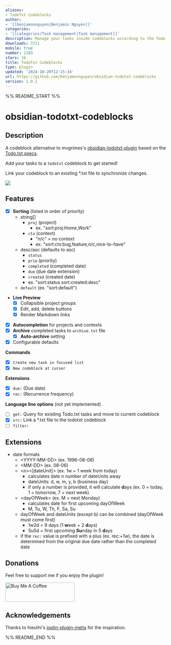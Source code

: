 ```yaml
---
aliases:
- TodoTxt Codeblocks
author:
- '[[benjamonnguyen|Benjamin Nguyen]]'
categories:
- '[[categories/Task management|Task management]]'
description: Manage your tasks inside codeblocks according to the Todo.txt specification.
downloads: 3711
mobile: true
number: 1189
stars: 16
title: TodoTxt Codeblocks
type: plugin
updated: '2024-10-20T12:15:34'
url: https://github.com/benjamonnguyen/obsidian-todotxt-codeblocks
version: 1.0.1
---
```


%% README_START %%

# obsidian-todotxt-codeblocks

## Description
A codeblock alternative to mvgrimes's [obsidian-todotxt-plugin](https://github.com/mvgrimes/obsidian-todotxt-plugin) based on the [Todo.txt specs](https://github.com/todotxt/todo.txt).

Add your tasks to a `todotxt` codeblock to get started!

Link your codeblock to an existing *.txt file to synchronize changes.

<img src="https://raw.githubusercontent.com/benjamonnguyen/obsidian-todotxt-codeblocks/HEAD/assets/demo.gif" />

## Features
- [x] **Sorting** (listed in order of priority)
  - string[]
    - `proj` (project)
      - ex. "sort:proj:Home,Work"
    - `ctx` (context)
      - "n/c" = no context
      - ex. "sort:ctx:bug,feature,n/c,nice-to-have"
  - desc/asc (defaults to asc)
    - `status`
    - `prio` (priority)
    - `completed` (completed date)
    - `due` (due date extension)
    - `created` (created date)
    - ex. "sort:status sort:created:desc"
  - `default` (ex. "sort:default")
- **Live Preview**
  - [x] Collapsible project groups
  - [x] Edit, add, delete buttons
  - [x] Render Markdown links
- [x] **Autocompletion** for projects and contexts
- [x] **Archive** completed tasks to `archive.txt` file
  - [x] **Auto-archive** setting
- [x] Configurable defaults

**Commands**
- [x] `Create new task in focused list`
- [x] `New codeblock at cursor`

**Extensions**
  - [x] `due:` (Due date)
  - [x] `rec:` (Recurrence frequency)

**Language line options** (not yet implemented)
  - [ ] `get:` Query for existing Todo.txt tasks and move to current codeblock
  - [x] `src:` Link a *.txt file to the todotxt codeblock
  - [ ] `filter:`

## Extensions
  - date formats
    - \<YYYY-MM-DD> (ex. 1996-08-06)
    - \<MM-DD> (ex. 08-06)
    - \<n><[dateUnit]> (ex. 1w = 1 week from today)
      - calculates date n number of dateUnits away
      - dateUnits: d, w, m, y, b (business day)
      - if only a number is provided, it will calculate **d**ays (ex. 0 = today, 1 = tomorrow, 7 = next week)
    - \<dayOfWeek> (ex. M = next Monday)
      - calculates date for first upcoming dayOfWeek
      - M, Tu, W, Th, F, Sa, Su
    - dayOfWeek and dateUnits (except b) can be combined (dayOfWeek must come first)
      - 1w2d = 9 days (1 **w**eek + 2 **d**ays)
      - Su5d = first upcoming **Su**nday in 5 **d**ays
    - if the `rec:` value is prefixed with a plus (ex. rec:+1w), the date is determined from the original due date rather than the completed date

## Donations
Feel free to support me if you enjoy the plugin!

<a href="https://www.buymeacoffee.com/benjamonn" target="_blank"><img src="https://cdn.buymeacoffee.com/buttons/v2/default-yellow.png" alt="Buy Me A Coffee" style="height: 60px !important;width: 217px !important;" ></a>

## Acknowledgements
Thanks to hieuthi's [joplin-plugin-metis](https://github.com/hieuthi/joplin-plugin-metis) for the inspiration.


%% README_END %%